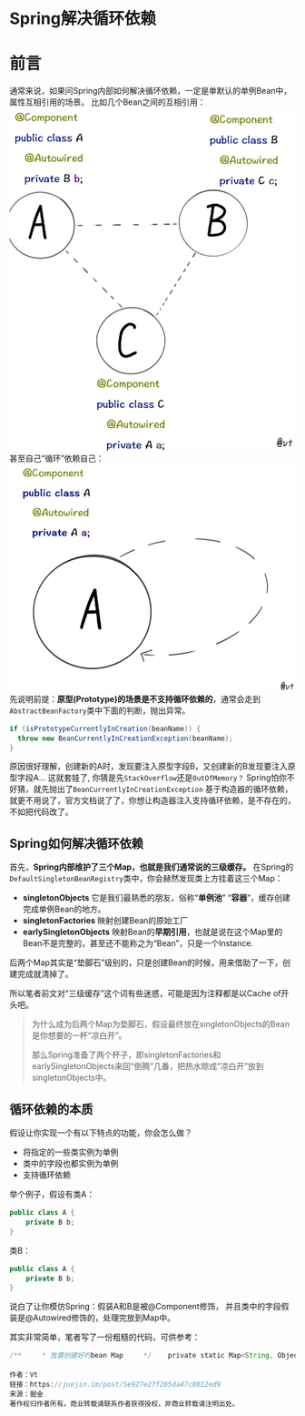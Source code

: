# Spring解决循环依赖
# 前言
通常来说，如果问Spring内部如何解决循环依赖，一定是单默认的单例Bean中，属性互相引用的场景。
比如几个Bean之间的互相引用：
![title](https://raw.githubusercontent.com/lllpla/img/master/gitnote/2020/04/14/1586873862987-1586873863298.png)
甚至自己“循环”依赖自己：
![title](https://raw.githubusercontent.com/lllpla/img/master/gitnote/2020/04/14/1586874076407-1586874076413.png)
先说明前提：**原型(Prototype)的场景是不支持循环依赖的**，通常会走到`AbstractBeanFactory`类中下面的判断，抛出异常。
```java
if (isPrototypeCurrentlyInCreation(beanName)) {
  throw new BeanCurrentlyInCreationException(beanName);
}
```
原因很好理解，创建新的A时，发现要注入原型字段B，又创建新的B发现要注入原型字段A...
这就套娃了, 你猜是先`StackOverflow`还是`OutOfMemory？`
Spring怕你不好猜，就先抛出了`BeanCurrentlyInCreationException`
基于构造器的循环依赖，就更不用说了，官方文档说了了，你想让构造器注入支持循环依赖，是不存在的，不如把代码改了。

## Spring如何解决循环依赖
首先，**Spring内部维护了三个Map，也就是我们通常说的三级缓存。**
在Spring的`DefaultSingletonBeanRegistry`类中，你会赫然发现类上方挂着这三个Map：

- **singletonObjects** 它是我们最熟悉的朋友，俗称“**单例池**” “**容器**”，缓存创建完成单例Bean的地方。
- **singletonFactories** 映射创建Bean的原始工厂
- **earlySingletonObjects** 映射Bean的**早期引用**，也就是说在这个Map里的Bean不是完整的，甚至还不能称之为“Bean”，只是一个Instance.

后两个Map其实是“垫脚石”级别的，只是创建Bean的时候，用来借助了一下，创建完成就清掉了。

所以笔者前文对“三级缓存”这个词有些迷惑，可能是因为注释都是以Cache of开头吧。

>为什么成为后两个Map为垫脚石，假设最终放在singletonObjects的Bean是你想要的一杯“凉白开”。
>
>那么Spring准备了两个杯子，即singletonFactories和earlySingletonObjects来回“倒腾”几番，把热水晾成“凉白开”放到singletonObjects中。
## 循环依赖的本质
假设让你实现一个有以下特点的功能，你会怎么做？

- 将指定的一些类实例为单例
- 类中的字段也都实例为单例
- 支持循环依赖

举个例子，假设有类A：
```java
public class A {
    private B b;
}
```
类B：

```java
public class A {
    private B b;
}
```
说白了让你模仿Spring：假装A和B是被@Component修饰，
并且类中的字段假装是@Autowired修饰的，处理完放到Map中。

其实非常简单，笔者写了一份粗糙的代码，可供参考：
```java
/**     * 放置创建好的bean Map     */    private static Map<String, Object> cacheMap = new HashMap<>(2);    public static void main(String[] args) {        // 假装扫描出来的对象        Class[] classes = {A.class, B.class};        // 假装项目初始化实例化所有bean        for (Class aClass : classes) {            getBean(aClass);        }        // check        System.out.println(getBean(B.class).getA() == getBean(A.class));        System.out.println(getBean(A.class).getB() == getBean(B.class));    }    @SneakyThrows    private static <T> T getBean(Class<T> beanClass) {        // 本文用类名小写 简单代替bean的命名规则        String beanName = beanClass.getSimpleName().toLowerCase();        // 如果已经是一个bean，则直接返回        if (cacheMap.containsKey(beanName)) {            return (T) cacheMap.get(beanName);        }        // 将对象本身实例化        Object object = beanClass.getDeclaredConstructor().newInstance();        // 放入缓存        cacheMap.put(beanName, object);        // 把所有字段当成需要注入的bean，创建并注入到当前bean中        Field[] fields = object.getClass().getDeclaredFields();        for (Field field : fields) {            field.setAccessible(true);            // 获取需要注入字段的class            Class<?> fieldClass = field.getType();            String fieldBeanName = fieldClass.getSimpleName().toLowerCase();            // 如果需要注入的bean，已经在缓存Map中，那么把缓存Map中的值注入到该field即可            // 如果缓存没有 继续创建            field.set(object, cacheMap.containsKey(fieldBeanName)                    ? cacheMap.get(fieldBeanName) : getBean(fieldClass));        }        // 属性填充完成，返回        return (T) object;    }

作者：Vt
链接：https://juejin.im/post/5e927e27f265da47c8012ed9
来源：掘金
著作权归作者所有。商业转载请联系作者获得授权，非商业转载请注明出处。
```
